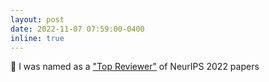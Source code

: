 ```yaml
---
layout: post
date: 2022-11-07 07:59:00-0400
inline: true
---
```


:tophat: I was named as a ["Top Reviewer"](https://neurips.cc/Conferences/2022/ProgramCommittee) of NeurIPS 2022 papers
